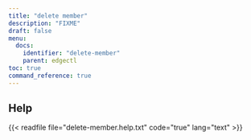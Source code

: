 ```yaml
---
title: "delete member"
description: "FIXME"
draft: false
menu:
  docs:
    identifier: "delete-member"
    parent: edgectl
toc: true
command_reference: true
---
```


## Help

{{< readfile file="delete-member.help.txt" code="true" lang="text" >}}
